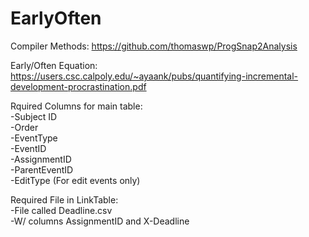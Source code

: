 # EarlyOften

Compiler Methods: https://github.com/thomaswp/ProgSnap2Analysis 

Early/Often Equation: https://users.csc.calpoly.edu/~ayaank/pubs/quantifying-incremental-development-procrastination.pdf

Rquired Columns for main table:<br/>
-Subject ID<br/>
-Order<br/>
-EventType<br/>
-EventID<br/>
-AssignmentID<br/>
-ParentEventID<br/>
-EditType (For edit events only)<br/>

Required File in LinkTable:<br/>
-File called Deadline.csv<br/>
-W/ columns AssignmentID and X-Deadline
